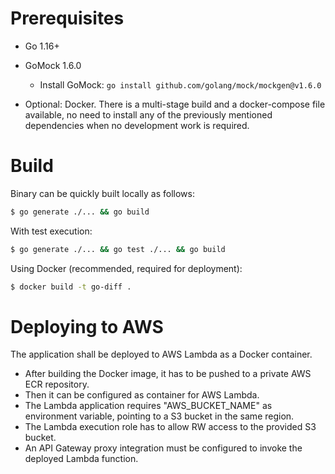 
# Prerequisites

* Go 1.16+
* GoMock 1.6.0
    * Install GoMock: `go install github.com/golang/mock/mockgen@v1.6.0`

* Optional: Docker. There is a multi-stage build and a docker-compose file available, no need to install any of the previously mentioned dependencies when no development work is required.

# Build
Binary can be quickly built locally as follows:
```sh
$ go generate ./... && go build
```

With test execution:
```sh
$ go generate ./... && go test ./... && go build
```

Using Docker (recommended, required for deployment):
```sh
$ docker build -t go-diff .
```

# Deploying to AWS
The application shall be deployed to AWS Lambda as a Docker container.
- After building the Docker image, it has to be pushed to a private AWS ECR repository.
- Then it can be configured as container for AWS Lambda.
- The Lambda application requires "AWS_BUCKET_NAME" as environment variable, pointing to a S3 bucket in the same region.
- The Lambda execution role has to allow RW access to the provided S3 bucket.
- An API Gateway proxy integration must be configured to invoke the deployed Lambda function.

